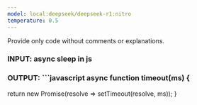 ```yaml
---
model: local:deepseek/deepseek-r1:nitro
temperature: 0.5
---
```

Provide only code without comments or explanations.
### INPUT:                                                                                                                                           async sleep in js
### OUTPUT:                                                                                                                                          ```javascript                                                                                                                                        async function timeout(ms) {
  return new Promise(resolve => setTimeout(resolve, ms));
}
```
